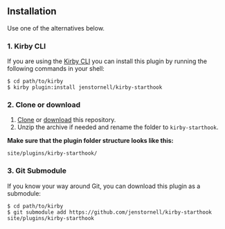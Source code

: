 ## Installation

Use one of the alternatives below.

### 1. Kirby CLI

If you are using the [Kirby CLI](https://github.com/getkirby/cli) you can install this plugin by running the following commands in your shell:

```
$ cd path/to/kirby
$ kirby plugin:install jenstornell/kirby-starthook
```

### 2. Clone or download

1. [Clone](https://github.com/jenstornell/kirby-starthook.git) or [download](https://github.com/jenstornell/kirby-starthook/archive/master.zip)  this repository.
2. Unzip the archive if needed and rename the folder to `kirby-starthook`.

**Make sure that the plugin folder structure looks like this:**

```
site/plugins/kirby-starthook/
```

### 3. Git Submodule

If you know your way around Git, you can download this plugin as a submodule:

```
$ cd path/to/kirby
$ git submodule add https://github.com/jenstornell/kirby-starthook site/plugins/kirby-starthook
```